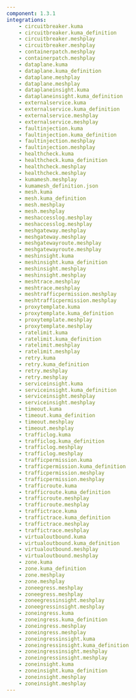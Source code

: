 ```yaml
---
component: 1.3.1
integrations:
    - circuitbreaker.kuma
    - circuitbreaker.kuma_definition
    - circuitbreaker.meshplay
    - circuitbreaker.meshplay
    - containerpatch.meshplay
    - containerpatch.meshplay
    - dataplane.kuma
    - dataplane.kuma_definition
    - dataplane.meshplay
    - dataplane.meshplay
    - dataplaneinsight.kuma
    - dataplaneinsight.kuma_definition
    - externalservice.kuma
    - externalservice.kuma_definition
    - externalservice.meshplay
    - externalservice.meshplay
    - faultinjection.kuma
    - faultinjection.kuma_definition
    - faultinjection.meshplay
    - faultinjection.meshplay
    - healthcheck.kuma
    - healthcheck.kuma_definition
    - healthcheck.meshplay
    - healthcheck.meshplay
    - kumamesh.meshplay
    - kumamesh_definition.json
    - mesh.kuma
    - mesh.kuma_definition
    - mesh.meshplay
    - mesh.meshplay
    - meshaccesslog.meshplay
    - meshaccesslog.meshplay
    - meshgateway.meshplay
    - meshgateway.meshplay
    - meshgatewayroute.meshplay
    - meshgatewayroute.meshplay
    - meshinsight.kuma
    - meshinsight.kuma_definition
    - meshinsight.meshplay
    - meshinsight.meshplay
    - meshtrace.meshplay
    - meshtrace.meshplay
    - meshtrafficpermission.meshplay
    - meshtrafficpermission.meshplay
    - proxytemplate.kuma
    - proxytemplate.kuma_definition
    - proxytemplate.meshplay
    - proxytemplate.meshplay
    - ratelimit.kuma
    - ratelimit.kuma_definition
    - ratelimit.meshplay
    - ratelimit.meshplay
    - retry.kuma
    - retry.kuma_definition
    - retry.meshplay
    - retry.meshplay
    - serviceinsight.kuma
    - serviceinsight.kuma_definition
    - serviceinsight.meshplay
    - serviceinsight.meshplay
    - timeout.kuma
    - timeout.kuma_definition
    - timeout.meshplay
    - timeout.meshplay
    - trafficlog.kuma
    - trafficlog.kuma_definition
    - trafficlog.meshplay
    - trafficlog.meshplay
    - trafficpermission.kuma
    - trafficpermission.kuma_definition
    - trafficpermission.meshplay
    - trafficpermission.meshplay
    - trafficroute.kuma
    - trafficroute.kuma_definition
    - trafficroute.meshplay
    - trafficroute.meshplay
    - traffictrace.kuma
    - traffictrace.kuma_definition
    - traffictrace.meshplay
    - traffictrace.meshplay
    - virtualoutbound.kuma
    - virtualoutbound.kuma_definition
    - virtualoutbound.meshplay
    - virtualoutbound.meshplay
    - zone.kuma
    - zone.kuma_definition
    - zone.meshplay
    - zone.meshplay
    - zoneegress.meshplay
    - zoneegress.meshplay
    - zoneegressinsight.meshplay
    - zoneegressinsight.meshplay
    - zoneingress.kuma
    - zoneingress.kuma_definition
    - zoneingress.meshplay
    - zoneingress.meshplay
    - zoneingressinsight.kuma
    - zoneingressinsight.kuma_definition
    - zoneingressinsight.meshplay
    - zoneingressinsight.meshplay
    - zoneinsight.kuma
    - zoneinsight.kuma_definition
    - zoneinsight.meshplay
    - zoneinsight.meshplay
---
```

